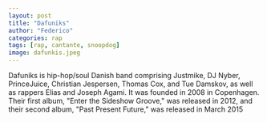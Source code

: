 ```yaml
---
layout: post
title: "Dafuniks"
author: "Federico"
categories: rap
tags: [rap, cantante, snoopdog]
image: dafunkis.jpeg
---
```


Dafuniks is hip-hop/soul Danish band comprising Justmike, DJ Nyber, PrinceJuice, Christian Jespersen, Thomas Cox, and Tue Damskov, as well as rappers Elias and Joseph Agami. It was founded in 2008 in Copenhagen. Their first album, "Enter the Sideshow Groove," was released in 2012, and their second album, "Past Present Future," was released in March 2015
